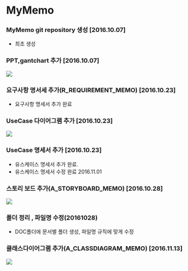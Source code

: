 # MyMemo
### MyMemo git repository 생성 [2016.10.07]
- 최초 생성
### PPT,gantchart 추가 [2016.10.07] 
![](https://github.com/yhhj1592/MyMemo/blob/master/doc/%EC%9D%BC%EC%A0%95/MyMEMO_GANTTCHART.PNG?raw=true)
### 요구사항 명서세 추가(R\_REQUIREMENT_MEMO) [2016.10.23]  
- 요구사항 명세서 추가 완료
### UseCase 다이어그램 추가 [2016.10.23]  
![](https://github.com/yhhj1592/MyMemo/blob/master/doc/%EC%9C%A0%EC%8A%A4%EC%BC%80%EC%9D%B4%EC%8A%A4/R_USECASEDIAGRAM_MEMO.PNG?raw=true)
### UseCase 명세서 추가 [2016.10.23]  
- 유스케이스 명세서 추가 완료.  
- 유스케이스 명세서 수정 완료 2016.11.01  
### 스토리 보드 추가(A\_STORYBOARD_MEMO) [2016.10.28]
![](https://github.com/yhhj1592/MyMemo/blob/master/doc/%EC%8A%A4%ED%86%A0%EB%A6%AC%EB%B3%B4%EB%93%9C/A_STORYBOARD_MEMO.PNG?raw=true)
### 폴더 정리 , 파일명 수정(20161028)  
- DOC폴더에 문서별 폴더 생성, 파일명 규칙에 맞게 수정  
### 클래스다이어그램 추가(A\_CLASSDIAGRAM_MEMO) [2016.11.13]  
![](https://github.com/yhhj1592/MyMemo/blob/master/doc/%ED%81%B4%EB%9E%98%EC%8A%A4%EB%8B%A4%EC%9D%B4%EC%96%B4%EA%B7%B8%EB%9E%A8/A_CLASSDIAGRAM_MEMO.PNG?raw=true)